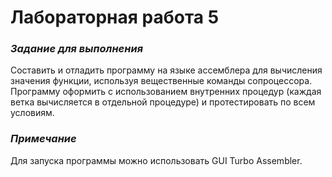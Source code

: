 # Лабораторная работа 5
### *Задание для выполнения*
Составить и отладить программу на языке ассемблера для вычисления значения функции, используя вещественные команды сопроцессора. Программу оформить с использованием внутренних процедур (каждая ветка вычисляется в отдельной процедуре) и протестировать по всем условиям. 

### *Примечание*
Для запуска программы можно использовать GUI Turbo Assembler.


